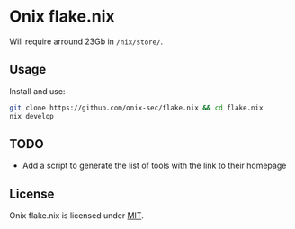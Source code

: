 # Onix flake.nix

Will require arround 23Gb in `/nix/store/`.

## Usage

Install and use:

```bash
git clone https://github.com/onix-sec/flake.nix && cd flake.nix
nix develop
```

## TODO

- Add a script to generate the list of tools with the link to their homepage

## License

Onix flake.nix is licensed under [MIT](./LICENSE).
